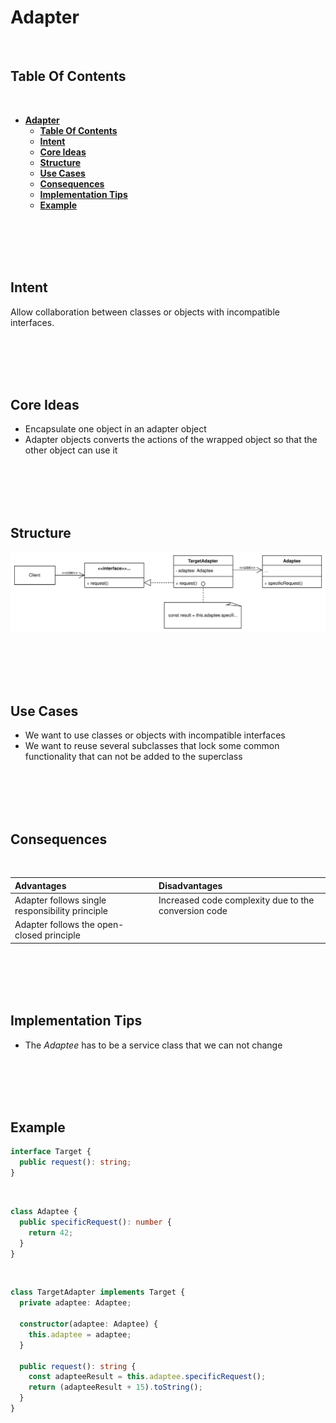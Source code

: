 # **Adapter**
<br>

## **Table Of Contents**
<br>

- [**Adapter**](#adapter)
  - [**Table Of Contents**](#table-of-contents)
  - [**Intent**](#intent)
  - [**Core Ideas**](#core-ideas)
  - [**Structure**](#structure)
  - [**Use Cases**](#use-cases)
  - [**Consequences**](#consequences)
  - [**Implementation Tips**](#implementation-tips)
  - [**Example**](#example)

<br>
<br>
<br>
<br>

## **Intent**

Allow collaboration between classes or objects with incompatible interfaces.

<br>
<br>
<br>
<br>

## **Core Ideas**

- Encapsulate one object in an adapter object
- Adapter objects converts the actions of the wrapped object so that the other object can use it

<br>
<br>
<br>
<br>

## **Structure**

![Structure](./picture/adapter.drawio.svg)

<br>
<br>
<br>
<br>

## **Use Cases**

- We want to use classes or objects with incompatible interfaces
- We want to reuse several subclasses that lock some common functionality that can not be added to the superclass

<br>
<br>
<br>
<br>

## **Consequences**
<br>

|**Advantages** |**Disadvantages** |
|:--------------|:-----------------|
|Adapter follows single responsibility principle |Increased code complexity due to the conversion code |
|Adapter follows the open-closed principle | |

<br>
<br>
<br>
<br>

## **Implementation Tips**

- The _Adaptee_ has to be a service class that we can not change

<br>
<br>
<br>
<br>

## **Example**

```typescript
interface Target {
  public request(): string;
}
```

<br>

```typescript
class Adaptee {
  public specificRequest(): number {
    return 42;
  }
}
```

<br>

```typescript
class TargetAdapter implements Target {
  private adaptee: Adaptee;

  constructor(adaptee: Adaptee) {
    this.adaptee = adaptee;
  }

  public request(): string {
    const adapteeResult = this.adaptee.specificRequest();
    return (adapteeResult + 15).toString();
  }
}
```
